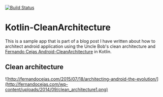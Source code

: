 [![Build Status](https://travis-ci.org/djuarez/Kotlin-Clean-Architecture.svg?branch=master)](https://travis-ci.org/djuarez/Kotlin-Clean-Architecture)
# Kotlin-CleanArchitecture

This is a sample app that is part of a blog post I have written about how to architect android application using the Uncle Bob's clean architecture and [Fernando Cejas Android-CleanArchitecture](https://github.com/android10/Android-CleanArchitecture) in Kotlin.

Clean architecture
-----------------
![http://fernandocejas.com/2015/07/18/architecting-android-the-evolution/](http://fernandocejas.com/wp-content/uploads/2014/09/clean_architecture1.png)

